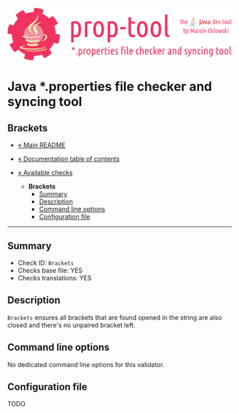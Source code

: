 ![prop-tool logo](../../artwork/prop-tool-logo.png)

# Java *.properties file checker and syncing tool #

## Brackets ##

* [« Main README](../../README.md)
* [« Documentation table of contents](../README.md)


* [« Available checks](README.md)
  * **Brackets**
    * [Summary](#summary)
    * [Description](#description)
    * [Command line options](#command-line-options)  
    * [Configuration file](#configuration-file)

---

## Summary ##

* Check ID: `Brackets`
* Checks base file: YES
* Checks translations: YES

## Description ##

`Brackets` ensures all brackets that are found opened in the string are also closed and there's no unpaired bracket left.


## Command line options ##

No dedicated command line options for this validator.

## Configuration file ##

TODO
